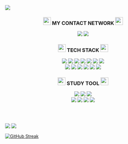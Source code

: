 <img src="https://capsule-render.vercel.app/api?type=waving&color=0:8DA4D0,100:F8CACC&height=200&section=header&text=MISUNG'S%20GITHUB&fontSize=65&fontColor=ffffff"/>

<div align = "center">
<h3> <img src="https://cdn-icons-png.flaticon.com/512/332/332921.png" width = "25" height = "25"/> MY CONTACT NETWORK <img src="https://cdn-icons-png.flaticon.com/512/332/332921.png" width = "25" height = "25"/> </h3>
<a href="https://www.instagram.com/mi._.castle/" target="_blank">
<img src="https://img.shields.io/badge/INSTAGRAM-F7CACA?style=flat-square&logo=Instagram&logoColor=white"/></a>
<a href="https://voielactee.tistory.com/" target="_blank">
<img src="https://img.shields.io/badge/TISTORY-CDD2E6?style=flat-square&logo=Tistory&logoColor=white"/></a>
</div>

<div align = "center">
<h3> <img src="https://cdn-icons-png.flaticon.com/512/3627/3627782.png" width "25" height = "25"/> TECH STACK <img src="https://cdn-icons-png.flaticon.com/512/3627/3627782.png" width "25" height = "25"/> </h3>
<img src="https://img.shields.io/badge/ANDROID-F1E7E4?style=flat&logo=Android&logoColor=white"/>
<img src="https://img.shields.io/badge/C-DADFEC?style=flat&logo=C&logoColor=white"/></a>
<img src="https://img.shields.io/badge/C++-CDD2E6?style=flat&logo=Cplusplus&logoColor=white"/>
<img src="https://img.shields.io/badge/JAVA-F4DDE2?style=flat&logo=Electron&logoColor=white"/>
<img src="https://img.shields.io/badge/HTML-F4E3C9?style=flat&logo=HTML5&logoColor=white"/>
<img src="https://img.shields.io/badge/JavaScript-F2EDC0?style=flat&logo=JavaScript&logoColor=white"/>
<img src="https://img.shields.io/badge/CSS-D5E1ED?style=flat&logo=CSS3&logoColor=white"/>
  
</br>

<img src="https://img.shields.io/badge/PYTHON-C1E3E4?style=flat&logo=Python&logoColor=white"/>
<img src="https://img.shields.io/badge/MYSQL-D5EBEE?style=flat&logo=Python&logoColor=white"/>
<img src="https://img.shields.io/badge/KOTLIN-DED8EB?style=flat&logo=Kotlin&logoColor=white"/>
<img src="https://img.shields.io/badge/BOOTSTRAP-DCD3E7?style=flat&logo=Bootstrap&logoColor=white"/>
<img src="https://img.shields.io/badge/PHP-E7DCDA?style=flat&logo=PHP&logoColor=white"/>
<img src="https://img.shields.io/badge/Git-F5E0CF?style=flat&logo=Git&logoColor=white"/>
</div>

<div align = "center">
<h3> <img src="https://cdn-icons-png.flaticon.com/512/2888/2888407.png" width = "25" height = "25"/> STUDY TOOL <img src="https://cdn-icons-png.flaticon.com/512/2888/2888407.png" width = "25" height = "25"/> </h3>
<img src="https://img.shields.io/badge/Eclipse IDE-F6DFE0?style=flat&logo=Eclipse IDE&logoColor=white"/>
<img src="https://img.shields.io/badge/Visual Studio-CDD2E6?style=flat&logo=Visual Studio&logoColor=white"/>
<img src="https://img.shields.io/badge/Visual Studio Code-D1E2EC?style=flat&logo=Visual Studio Code&logoColor=white"/>
</br>
<img src="https://img.shields.io/badge/Android Studio-DFEFEB?style=flat&logo=Android Studio&logoColor=white"/>
<img src="https://img.shields.io/badge/IntelliJ IDEA-C1ECE6?style=flat&logo=IntelliJ IDEA&logoColor=white"/>
<img src="https://img.shields.io/badge/PyCharm-DECEBE?style=flat&logo=PyCharm&logoColor=white"/>
<img src = "https://img.shields.io/badge/GitHub-9BB7D4?style=flat&logo=GitHub&logoColor=white"/> 
</div> </br> </br> </br>

![](https://github-profile-summary-cards.vercel.app/api/cards/stats?username=euphoria-lucy&theme=dracula)
![](https://github-profile-summary-cards.vercel.app/api/cards/repos-per-language?username=euphoria-lucy&theme=dracula)
<!-- [![GitHub Streak](https://streak-stats.demolab.com?user=euphoria-lucy&theme=one-dark-pro&hide_border=true)](https://git.io/streak-stats)  -->
[![GitHub Streak](https://streak-stats.demolab.com?user=euphoria-lucy&theme=tokyonight-duo&hide_border=true&date_format=M%20j%5B%2C%20Y%5D)](https://git.io/streak-stats)
